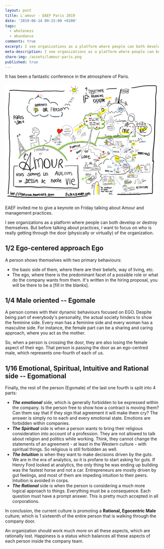 ```yaml
---
layout: post
title: L'amour - EAEF Paris 2019
date: '2019-06-14 09:15:00 +0200'
tags:
  - wholeness
  - abundance
comments: true
excerpt: I see organizations as a platform where people can both develop or destroy themselves. But before talking about practices, I want to focus on who is really getting through the door (physically or virtually) of the organization.
meta-description: I see organizations as a platform where people can both develop or destroy themselves. But before talking about practices, I want to focus on who is really getting through the door (physically or virtually) of the organization.
share-img: /assets/lamour-paris.png
published: true
---
```


It has been a fantastic conference in the atmosphere of Paris.

![The presentation](/assets/lamour-paris.png)

EAEF invited me to give a keynote on Friday talking about Amour and management practices.

I see organizations as a platform where people can both develop or destroy themselves. But before talking about practices, I want to focus on who is really getting through the door (physically or virtually) of the organization.

## 1/2 Ego-centered approach Ego

A person shows themselves with two primary behaviours:
- the basic side of them, where there are their beliefs, way of living, etc.
- The ego, where there is the predominant facet of a possible role or what do the company wants from them. It's written in the hiring proposal, you will be there to be a [fill in the blanks].

## 1/4 Male oriented -- Egomale
A person comes with their dynamic behaviours focused on EGO. Despite being part of everybody's personality, the actual society hinders to show the feminine side. Every man has a feminine side and every woman has a masculine side. For instance, the female part can be a sharing and caring approach, where you act as the mother.

So, when a person is crossing the door, they are also losing the female aspect of their ego. That person is passing the door as an ego-centred male, which represents one-fourth of each of us.

## 1/16 Emotional, Spiritual, Intuitive and Rational side -- Egomational
Finally, the rest of the person (Egomale) of the last one fourth is split into 4 parts:
- ***The emotional*** side, which is generally forbidden to be expressed within the company. Is the person free to show how a contract is moving them? Can them say that if they sign that agreement it will make them cry? The answer is simply no to each and every emotional state. Emotions are forbidden within companies.
- ***The Spiritual*** side is when a person wants to bring their religious consideration into account of a profession. They are not allowed to talk about religion and politics while working. Think, they cannot change the statements of an agreement - at least in the Western culture - with spiritual things. So religious is still forbidden as well.
- ***The Intuition*** is when they want to make decisions driven by the guts. We are in the era of analytics, so it is profane to start asking for guts. If Henry Ford looked at analytics, the only thing he was ending up building was the fastest horse and not a car. Entrepreneurs are mostly driven by gut feelings, and most of them are impeding intuition to their peers. Intuition is avoided in corps.
- ***The Rational*** side is when the person is considering a much more logical approach to things. Everything must be a consequence. Each question must have a prompt answer. This is pretty much accepted in all corporations.

In conclusion, the current culture is promoting a **Rational, Egocentric Male** culture; which is 1 sixteenth of the entire person that is walking through the company door.

An organization should work much more on all these aspects, which are rationally lost. Happiness is a status which balances all these aspects of each person inside the company team.
